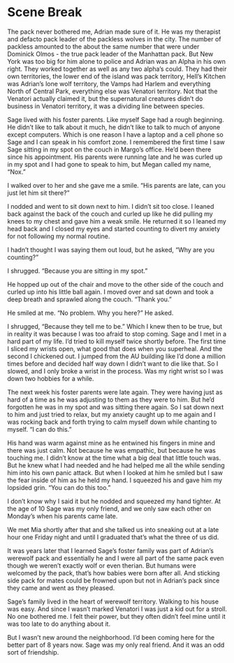 # Scene Break

The pack never bothered me, Adrian made sure of it. He was my therapist and defacto pack leader of the packless wolves in the city. The number of packless amounted to the about the same number that were under Dominick Olmos - the true pack leader of the Manhattan pack. But New York was too big for him alone to police and Adrian was an Alpha in his own right. They worked together as well as any two alpha’s could. They had their own territories, the lower end of the island was pack territory, Hell’s Kitchen was Adrian’s lone wolf territory, the Vamps had Harlem and everything North of Central Park, everything else was Venatori territory. Not that the Venatori actually claimed it, but the supernatural creatures didn’t do business in Venatori territory, it was a dividing line between species.

Sage lived with his foster parents. Like myself Sage had a rough beginning. He didn’t like to talk about it much, he didn’t like to talk to much of anyone except computers. Which is one reason I have a laptop and a cell phone so Sage and I can speak in his comfort zone. I remembered the first time I saw Sage sitting in my spot on the couch in Margo’s office. He’d been there since his appointment. His parents were running late and he was curled up in my spot and I had gone to speak to him, but Megan called my name, “Nox.”

I walked over to her and she gave me a smile. “His parents are late, can you just let him sit there?”

I nodded and went to sit down next to him. I didn’t sit too close. I leaned back against the back of the couch and curled up like he did pulling my knees to my chest and gave him a weak smile. He returned it so I leaned my head back and I closed my eyes and started counting to divert my anxiety for not following my normal routine.

I hadn’t thought I was saying them out loud, but he asked, “Why are you counting?”

I shrugged. “Because you are sitting in my spot.”

He hopped up out of the chair and move to the other side of the couch and curled up into his little ball again. I moved over and sat down and took a deep breath and sprawled along the couch. “Thank you.”

He smiled at me. “No problem. Why you here?” He asked.

I shrugged, “Because they tell me to be.” Which I knew then to be true, but in reality it was because I was too afraid to stop coming. Sage and I met in a hard part of my life. I’d tried to kill myself twice shortly before. The first time I sliced my wrists open, what good that does when you superheal. And the second I chickened out. I jumped from the AU building like I’d done a million times before and decided half way down I didn’t want to die like that. So I slowed, and I only broke a wrist in the process. Was my right wrist so I was down two hobbies for a while.

The next week his foster parents were late again. They were having just as hard of a time as he was adjusting to them as they were to him. But he’d forgotten he was in my spot and was sitting there again. So I sat down next to him and just tried to relax, but my anxiety caught up to me again and I was rocking back and forth trying to calm myself down while chanting to myself. “I can do this.”

His hand was warm against mine as he entwined his fingers in mine and there was just calm. Not because he was empathic, but because he was touching me. I didn’t know at the time what a big deal that little touch was. But he knew what I had needed and he had helped me all the while sending him into his own panic attack. But when I looked at him he smiled but I saw the fear inside of him as he held my hand. I squeezed his and gave him my lopsided grin. “You can do this too.”

I don’t know why I said it but he nodded and squeezed my hand tighter. At the age of 10 Sage was my only friend, and we only saw each other on Monday’s when his parents came late.

We met Mia shortly after that and she talked us into sneaking out at a late hour one Friday night and until I graduated that’s what the three of us did.

It was years later that I learned Sage’s foster family was part of Adrian’s werewolf pack and essentially he and I were all part of the same pack even though we weren’t exactly wolf or even therian. But humans were welcomed by the pack, that’s how babies were born after all. And sticking side pack for mates could be frowned upon but not in Adrian’s pack since they came and went as they pleased.

Sage’s family lived in the heart of werewolf territory. Walking to his house was easy. And since I wasn’t marked Venatori I was just a kid out for a stroll. No one bothered me. I felt their power, but they often didn’t feel mine until it was too late to do anything about it.

But I wasn’t new around the neighborhood. I’d been coming here for the better part of 8 years now. Sage was my only real friend. And it was an odd sort of friendship.

